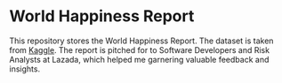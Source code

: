 # World Happiness Report 

This repository stores the World Happiness Report. The dataset is taken from [Kaggle](https://www.kaggle.com/datasets/usamabuttar/world-happiness-report-2005-present).
The report is pitched for to Software Developers and Risk Analysts at Lazada, which helped me garnering valuable feedback and insights.
